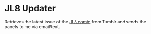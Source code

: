 # JL8 Updater

Retrieves the latest issue of the [JL8 comic][1] from Tumblr and sends the panels to me via email/text.

[1]: https://jl8comic.tumblr.com/
